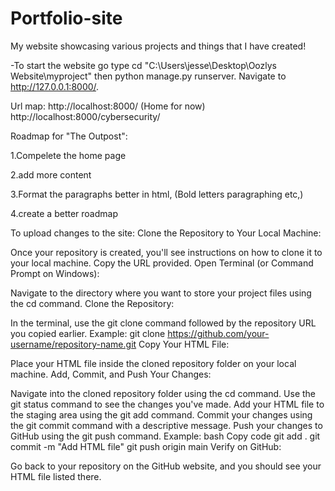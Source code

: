 # Portfolio-site
My website showcasing various projects and things that I have created!


-To start the website go type cd "C:\Users\jesse\Desktop\Oozlys Website\myproject" then python manage.py runserver. Navigate to http://127.0.0.1:8000/.

Url map:
http://localhost:8000/ (Home for now)
http://localhost:8000/cybersecurity/

Roadmap for "The Outpost":

1.Compelete the  home page

2.add more content

3.Format the paragraphs better in html, (Bold letters paragraphing etc,)

4.create a better roadmap



To upload changes to the site: 
Clone the Repository to Your Local Machine:

Once your repository is created, you'll see instructions on how to clone it to your local machine. Copy the URL provided.
Open Terminal (or Command Prompt on Windows):

Navigate to the directory where you want to store your project files using the cd command.
Clone the Repository:

In the terminal, use the git clone command followed by the repository URL you copied earlier.
Example: git clone https://github.com/your-username/repository-name.git
Copy Your HTML File:

Place your HTML file inside the cloned repository folder on your local machine.
Add, Commit, and Push Your Changes:

Navigate into the cloned repository folder using the cd command.
Use the git status command to see the changes you've made.
Add your HTML file to the staging area using the git add command.
Commit your changes using the git commit command with a descriptive message.
Push your changes to GitHub using the git push command.
Example:
bash
Copy code
git add .
git commit -m "Add HTML file"
git push origin main
Verify on GitHub:

Go back to your repository on the GitHub website, and you should see your HTML file listed there.















